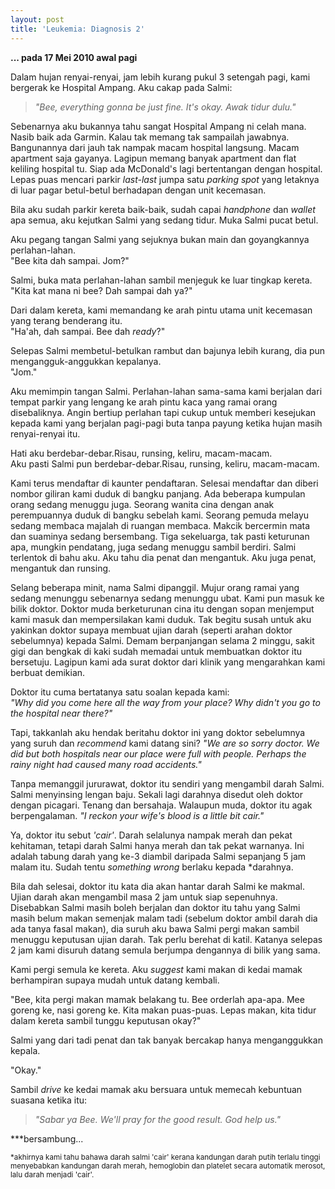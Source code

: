 ```yaml
---
layout: post
title: 'Leukemia: Diagnosis 2'
---
```


**... pada 17 Mei 2010 awal pagi**

Dalam hujan renyai-renyai, jam lebih kurang pukul 3 setengah pagi, kami bergerak ke Hospital Ampang. Aku cakap pada Salmi:

> *"Bee, everything gonna be just fine. It's okay. Awak tidur dulu."*

Sebenarnya aku bukannya tahu sangat Hospital Ampang ni celah mana. Nasib baik ada Garmin. Kalau tak memang tak sampailah jawabnya. Bangunannya dari jauh tak nampak macam hospital langsung. Macam apartment saja gayanya. Lagipun memang banyak apartment dan flat keliling hospital tu. Siap ada McDonald's lagi bertentangan dengan hospital. Lepas puas mencari parkir *last-last* jumpa satu *parking spot* yang letaknya di luar pagar betul-betul berhadapan dengan unit kecemasan.

Bila aku sudah parkir kereta baik-baik, sudah capai *handphone* dan *wallet* apa semua, aku kejutkan Salmi yang sedang tidur. Muka Salmi pucat betul.

Aku pegang tangan Salmi yang sejuknya bukan main dan goyangkannya perlahan-lahan.  
"Bee kita dah sampai. Jom?"  

Salmi, buka mata perlahan-lahan sambil menjeguk ke luar tingkap kereta.  
"Kita kat mana ni bee? Dah sampai dah ya?"  

Dari dalam kereta, kami memandang ke arah pintu utama unit kecemasan yang terang benderang itu.  
"Ha'ah, dah sampai. Bee dah *ready*?"  

Selepas Salmi membetul-betulkan rambut dan bajunya lebih kurang, dia pun mengangguk-anggukkan kepalanya.  
"Jom."  

Aku memimpin tangan Salmi. Perlahan-lahan sama-sama kami berjalan dari tempat parkir yang lengang ke arah pintu kaca yang ramai orang disebaliknya. Angin bertiup perlahan tapi cukup untuk memberi kesejukan kepada kami yang berjalan pagi-pagi buta tanpa payung ketika hujan masih renyai-renyai itu.

Hati aku berdebar-debar.Risau, runsing, keliru, macam-macam.  
Aku pasti Salmi pun berdebar-debar.Risau, runsing, keliru, macam-macam. 

Kami terus mendaftar di kaunter pendaftaran. Selesai mendaftar dan diberi nombor giliran kami duduk di bangku panjang. Ada beberapa kumpulan orang sedang menuggu juga. Seorang wanita cina dengan anak perempuannya duduk di bangku sebelah kami. Seorang pemuda melayu sedang membaca majalah di ruangan membaca. Makcik bercermin mata dan suaminya sedang bersembang. Tiga sekeluarga, tak pasti keturunan apa, mungkin pendatang, juga sedang menuggu sambil berdiri. Salmi terlentok di bahu aku. Aku tahu dia penat dan mengantuk. Aku juga penat, mengantuk dan runsing.

Selang beberapa minit, nama Salmi dipanggil. Mujur orang ramai yang sedang menunggu sebenarnya sedang menunggu ubat. Kami pun masuk ke bilik doktor. Doktor muda berketurunan cina itu dengan sopan menjemput kami masuk dan mempersilakan kami duduk. Tak begitu susah untuk aku yakinkan doktor supaya membuat ujian darah (seperti arahan doktor sebelumnya) kepada Salmi. Demam berpanjangan selama 2 minggu, sakit gigi dan bengkak di kaki sudah memadai untuk membuatkan doktor itu bersetuju. Lagipun kami ada surat doktor dari klinik yang mengarahkan kami berbuat demikian.

Doktor itu cuma bertatanya satu soalan kepada kami:  
*"Why did you come here all the way from your place? Why didn't you go to the hospital near there?"*

Tapi, takkanlah aku hendak beritahu doktor ini yang doktor sebelumnya yang suruh dan *recommend* kami datang sini? *"We are so sorry doctor. We did but both hospitals near our place were full with people. Perhaps the rainy night had caused many road accidents."*

Tanpa memanggil jururawat, doktor itu sendiri yang mengambil darah Salmi. Salmi menyinsing lengan baju. Sekali lagi darahnya disedut oleh doktor dengan picagari. Tenang dan bersahaja. Walaupun muda, doktor itu agak berpengalaman. *"I reckon your wife's blood is a little bit cair."*

Ya, doktor itu sebut *'cair'*. Darah selalunya nampak merah dan pekat kehitaman, tetapi darah Salmi hanya merah dan tak pekat warnanya. Ini adalah tabung darah yang ke-3 diambil daripada Salmi sepanjang 5 jam malam itu. Sudah tentu *something wrong* berlaku kepada *darahnya.

Bila dah selesai, doktor itu kata dia akan hantar darah Salmi ke makmal. Ujian darah akan mengambil masa 2 jam untuk siap sepenuhnya. Disebabkan Salmi masih boleh berjalan dan doktor itu  tahu yang Salmi masih belum makan semenjak malam tadi (sebelum doktor ambil darah dia ada tanya fasal makan), dia suruh aku bawa Salmi pergi makan sambil menuggu keputusan ujian darah. Tak perlu berehat di katil. Katanya selepas 2 jam kami disuruh datang semula berjumpa dengannya di bilik yang sama.

Kami pergi semula ke kereta. Aku *suggest* kami makan di kedai mamak berhampiran supaya mudah untuk datang kembali.

"Bee, kita pergi makan mamak belakang tu. Bee orderlah apa-apa. Mee goreng ke, nasi goreng ke. Kita makan puas-puas. Lepas makan, kita tidur dalam kereta sambil tunggu keputusan okay?"

Salmi yang dari tadi penat dan tak banyak bercakap hanya menganggukkan kepala.

"Okay."

Sambil *drive* ke kedai mamak aku bersuara untuk memecah kebuntuan suasana ketika itu:

> *"Sabar ya Bee. We'll pray for the good result. God help us."*

***bersambung...

<small>*akhirnya kami tahu bahawa darah salmi 'cair' kerana kandungan darah putih terlalu tinggi menyebabkan kandungan darah merah, hemoglobin dan platelet  secara automatik merosot, lalu darah menjadi 'cair'.</small>
